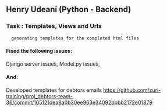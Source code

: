 ## Henry Udeani (Python - Backend)

### Task : Templates, Views and Urls
      generating templates for the completed html files

#### Fixed the following issues:
  Django server issues,
  Model.py issues,
#### And:
  Developed templates for debtors emails
  https://github.com/zuri-training/proj_debtors-team-36/commit/165121dea8a0b30ee963e34092bbbb2172e01879
